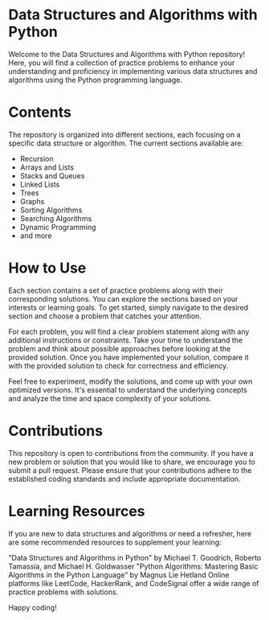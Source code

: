 # Data Structures and Algorithms with Python
Welcome to the Data Structures and Algorithms with Python repository! Here, you will find a collection of practice problems to enhance your understanding and proficiency in implementing various data structures and algorithms using the Python programming language.

# Contents
The repository is organized into different sections, each focusing on a specific data structure or algorithm. The current sections available are:

* Recursion
* Arrays and Lists
* Stacks and Queues
* Linked Lists
* Trees
* Graphs
* Sorting Algorithms
* Searching Algorithms
* Dynamic Programming
* and more

# How to Use
Each section contains a set of practice problems along with their corresponding solutions. You can explore the sections based on your interests or learning goals. To get started, simply navigate to the desired section and choose a problem that catches your attention.

For each problem, you will find a clear problem statement along with any additional instructions or constraints. Take your time to understand the problem and think about possible approaches before looking at the provided solution. Once you have implemented your solution, compare it with the provided solution to check for correctness and efficiency.

Feel free to experiment, modify the solutions, and come up with your own optimized versions. It's essential to understand the underlying concepts and analyze the time and space complexity of your solutions.

# Contributions
This repository is open to contributions from the community. If you have a new problem or solution that you would like to share, we encourage you to submit a pull request. Please ensure that your contributions adhere to the established coding standards and include appropriate documentation.

# Learning Resources
If you are new to data structures and algorithms or need a refresher, here are some recommended resources to supplement your learning:

"Data Structures and Algorithms in Python" by Michael T. Goodrich, Roberto Tamassia, and Michael H. Goldwasser
"Python Algorithms: Mastering Basic Algorithms in the Python Language" by Magnus Lie Hetland
Online platforms like LeetCode, HackerRank, and CodeSignal offer a wide range of practice problems with solutions.


Happy coding!
